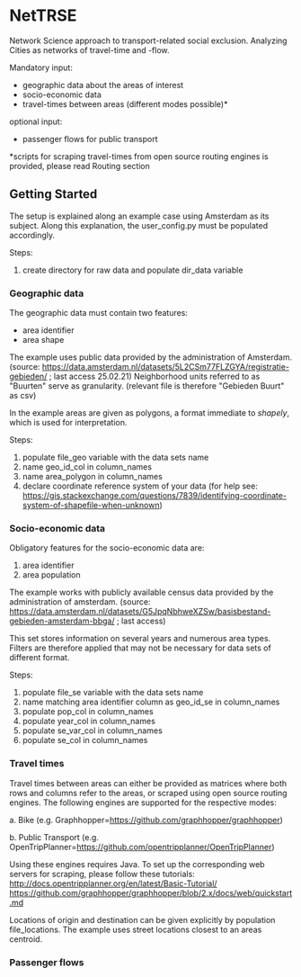 # NetTRSE
Network Science approach to transport-related social exclusion.
Analyzing Cities as networks of travel-time and -flow.

Mandatory input:

- geographic data about the areas of interest
- socio-economic data
- travel-times between areas (different modes possible)*

optional input:

- passenger flows for public transport

*scripts for scraping travel-times from open source routing engines is provided, please read Routing section


## Getting Started

The setup is explained along an example case using Amsterdam as its subject.
Along this explanation, the user_config.py must be populated accordingly.

Steps:

1. create directory for raw data and populate dir_data variable

### Geographic data

The geographic data must contain two features:

- area identifier
- area shape

The example uses public data provided by the administration of Amsterdam.
(source: https://data.amsterdam.nl/datasets/5L2CSm77FLZGYA/registratie-gebieden/ ; last access 25.02.21)
Neighborhood units referred to as "Buurten" serve as granularity. (relevant file is therefore "Gebieden Buurt" as csv)

In the example areas are given as polygons, a format immediate to *shapely*, which is used for interpretation.

Steps:

1. populate file_geo variable with the data sets name
2. name geo_id_col in column_names
3. name area_polygon in column_names 
4. declare coordinate reference system of your data 
(for help see: https://gis.stackexchange.com/questions/7839/identifying-coordinate-system-of-shapefile-when-unknown)


### Socio-economic data

Obligatory features for the socio-economic data are:

1. area identifier
2. area population

The example works with publicly available census data provided by the administration of amsterdam.
(source: https://data.amsterdam.nl/datasets/G5JpqNbhweXZSw/basisbestand-gebieden-amsterdam-bbga/ ; last access)

This set stores information on several years and numerous area types. 
Filters are therefore applied that may not be necessary for data sets of different format.

Steps:

1. populate file_se variable with the data sets name
2. name matching area identifier column as geo_id_se in column_names
3. populate pop_col in column_names
4. populate year_col in column_names
5. populate se_var_col in column_names
6. populate se_col in column_names


### Travel times

Travel times between areas can either be provided as matrices where both rows and columns refer to the areas,
or scraped using open source routing engines. The following engines are supported for the respective modes:

   a. Bike (e.g. Graphhopper=https://github.com/graphhopper/graphhopper)
   
   b. Public Transport (e.g. OpenTripPlanner=https://github.com/opentripplanner/OpenTripPlanner)

Using these engines requires Java. To set up the corresponding web servers for scraping, please follow these tutorials:
http://docs.opentripplanner.org/en/latest/Basic-Tutorial/
https://github.com/graphhopper/graphhopper/blob/2.x/docs/web/quickstart.md

Locations of origin and destination can be given explicitly by population file_locations.
The example uses street locations closest to an areas centroid.


### Passenger flows




